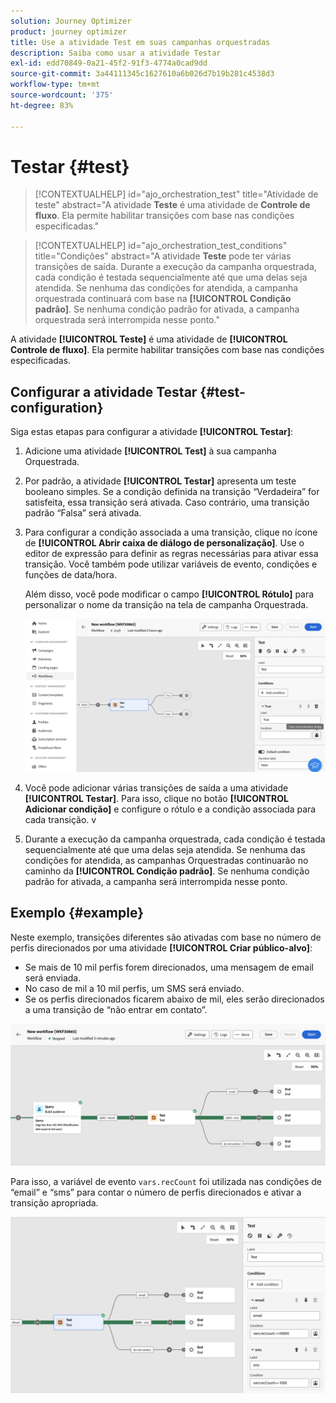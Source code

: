 ```yaml
---
solution: Journey Optimizer
product: journey optimizer
title: Use a atividade Test em suas campanhas orquestradas
description: Saiba como usar a atividade Testar
exl-id: edd70849-0a21-45f2-91f3-4774a0cad9dd
source-git-commit: 3a44111345c1627610a6b026d7b19b281c4538d3
workflow-type: tm+mt
source-wordcount: '375'
ht-degree: 83%

---
```



# Testar {#test}

>[!CONTEXTUALHELP]
>id="ajo_orchestration_test"
>title="Atividade de teste"
>abstract="A atividade **Teste** é uma atividade de **Controle de fluxo**. Ela permite habilitar transições com base nas condições especificadas."

>[!CONTEXTUALHELP]
>id="ajo_orchestration_test_conditions"
>title="Condições"
>abstract="A atividade **Teste** pode ter várias transições de saída. Durante a execução da campanha orquestrada, cada condição é testada sequencialmente até que uma delas seja atendida. Se nenhuma das condições for atendida, a campanha orquestrada continuará com base na **[!UICONTROL Condição padrão]**. Se nenhuma condição padrão for ativada, a campanha orquestrada será interrompida nesse ponto."

A atividade **[!UICONTROL Teste]** é uma atividade de **[!UICONTROL Controle de fluxo]**. Ela permite habilitar transições com base nas condições especificadas.

## Configurar a atividade Testar {#test-configuration}

Siga estas etapas para configurar a atividade **[!UICONTROL Testar]**:

1. Adicione uma atividade **[!UICONTROL Test]** à sua campanha Orquestrada.

1. Por padrão, a atividade **[!UICONTROL Testar]** apresenta um teste booleano simples. Se a condição definida na transição “Verdadeira” for satisfeita, essa transição será ativada. Caso contrário, uma transição padrão “Falsa” será ativada.

1. Para configurar a condição associada a uma transição, clique no ícone de **[!UICONTROL Abrir caixa de diálogo de personalização]**. Use o editor de expressão para definir as regras necessárias para ativar essa transição. Você também pode utilizar variáveis de evento, condições e funções de data/hora.

   Além disso, você pode modificar o campo **[!UICONTROL Rótulo]** para personalizar o nome da transição na tela de campanha Orquestrada.

   ![](../assets/workflow-test-default.png)

1. Você pode adicionar várias transições de saída a uma atividade **[!UICONTROL Testar]**. Para isso, clique no botão **[!UICONTROL Adicionar condição]** e configure o rótulo e a condição associada para cada transição.
v
1. Durante a execução da campanha orquestrada, cada condição é testada sequencialmente até que uma delas seja atendida. Se nenhuma das condições for atendida, as campanhas Orquestradas continuarão no caminho da **[!UICONTROL Condição padrão]**. Se nenhuma condição padrão for ativada, a campanha será interrompida nesse ponto.

## Exemplo {#example}

Neste exemplo, transições diferentes são ativadas com base no número de perfis direcionados por uma atividade **[!UICONTROL Criar público-alvo]**:

* Se mais de 10 mil perfis forem direcionados, uma mensagem de email será enviada.
* No caso de mil a 10 mil perfis, um SMS será enviado.
* Se os perfis direcionados ficarem abaixo de mil, eles serão direcionados a uma transição de “não entrar em contato”.

![](../assets/workflow-test-example.png)

Para isso, a variável de evento `vars.recCount` foi utilizada nas condições de “email” e “sms” para contar o número de perfis direcionados e ativar a transição apropriada.

![](../assets/workflow-test-example-config.png)
